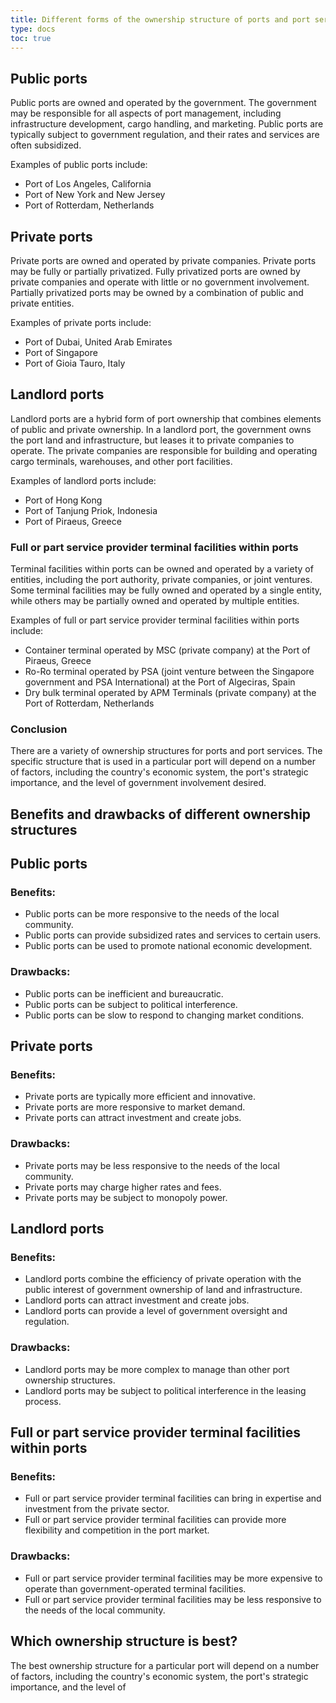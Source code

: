 ```yaml
---
title: Different forms of the ownership structure of ports and port services
type: docs
toc: true
---
```




## Public ports

Public ports are owned and operated by the government. The government may be responsible for all aspects of port management, including infrastructure development, cargo handling, and marketing. Public ports are typically subject to government regulation, and their rates and services are often subsidized.

Examples of public ports include:

* Port of Los Angeles, California
* Port of New York and New Jersey
* Port of Rotterdam, Netherlands

## Private ports

Private ports are owned and operated by private companies. Private ports may be fully or partially privatized. Fully privatized ports are owned by private companies and operate with little or no government involvement. Partially privatized ports may be owned by a combination of public and private entities.

Examples of private ports include:

* Port of Dubai, United Arab Emirates
* Port of Singapore
* Port of Gioia Tauro, Italy

##  Landlord ports

Landlord ports are a hybrid form of port ownership that combines elements of public and private ownership. In a landlord port, the government owns the port land and infrastructure, but leases it to private companies to operate. The private companies are responsible for building and operating cargo terminals, warehouses, and other port facilities.

Examples of landlord ports include:

* Port of Hong Kong
* Port of Tanjung Priok, Indonesia
* Port of Piraeus, Greece

### Full or part service provider terminal facilities within ports

Terminal facilities within ports can be owned and operated by a variety of entities, including the port authority, private companies, or joint ventures. Some terminal facilities may be fully owned and operated by a single entity, while others may be partially owned and operated by multiple entities.

Examples of full or part service provider terminal facilities within ports include:

* Container terminal operated by MSC (private company) at the Port of Piraeus, Greece
* Ro-Ro terminal operated by PSA (joint venture between the Singapore government and PSA International) at the Port of Algeciras, Spain
* Dry bulk terminal operated by APM Terminals (private company) at the Port of Rotterdam, Netherlands

### Conclusion

There are a variety of ownership structures for ports and port services. The specific structure that is used in a particular port will depend on a number of factors, including the country's economic system, the port's strategic importance, and the level of government involvement desired.

## Benefits and drawbacks of different ownership structures

## **Public ports**

### **Benefits:**

* Public ports can be more responsive to the needs of the local community.
* Public ports can provide subsidized rates and services to certain users.
* Public ports can be used to promote national economic development.
    
### **Drawbacks:**

* Public ports can be inefficient and bureaucratic.
* Public ports can be subject to political interference.
* Public ports can be slow to respond to changing market conditions.

## **Private ports**

### **Benefits:**

* Private ports are typically more efficient and innovative.
* Private ports are more responsive to market demand.
* Private ports can attract investment and create jobs.
    
### **Drawbacks:**

* Private ports may be less responsive to the needs of the local community.
* Private ports may charge higher rates and fees.
* Private ports may be subject to monopoly power.

## **Landlord ports**

### **Benefits:**

* Landlord ports combine the efficiency of private operation with the public interest of government ownership of land and infrastructure.
* Landlord ports can attract investment and create jobs.
* Landlord ports can provide a level of government oversight and regulation.
    
### **Drawbacks:**

* Landlord ports may be more complex to manage than other port ownership structures.
* Landlord ports may be subject to political interference in the leasing process.

## **Full or part service provider terminal facilities within ports**

### **Benefits:**

* Full or part service provider terminal facilities can bring in expertise and investment from the private sector.
* Full or part service provider terminal facilities can provide more flexibility and competition in the port market.
    
### **Drawbacks:**

* Full or part service provider terminal facilities may be more expensive to operate than government-operated terminal facilities.
* Full or part service provider terminal facilities may be less responsive to the needs of the local community.

## Which ownership structure is best?

The best ownership structure for a particular port will depend on a number of factors, including the country's economic system, the port's strategic importance, and the level of
